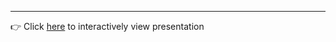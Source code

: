 ---
👉 Click [here](https://gamma.app/docs/Predicting-Customer-Purchases-vifw6cugylvwpp2) to interactively view presentation
